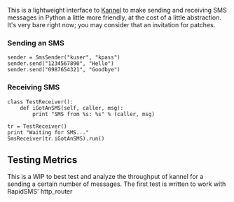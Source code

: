 This is a lightweight interface to [Kannel](http://kannel.org) to make
sending and receiving SMS messages in Python a little more friendly, at
the cost of a little abstraction. It's very bare right now; you may
consider that an invitation for patches.


### Sending an SMS
    sender = SmsSender("kuser", "kpass")
    sender.send("1234567890", "Hello")
    sender.send("0987654321", "Goodbye")


### Receiving SMS
    class TestReceiver():
        def iGotAnSMS(self, caller, msg):
            print "SMS from %s: %s" % (caller, msg)

    tr = TestReceiver()
    print "Waiting for SMS..."
    SmsReceiver(tr.iGotAnSMS).run()
## Testing Metrics
This is a WIP to best test and analyze the throughput of kannel for a sending a certain number of messages.
The first test is written to work with RapidSMS' http_router
